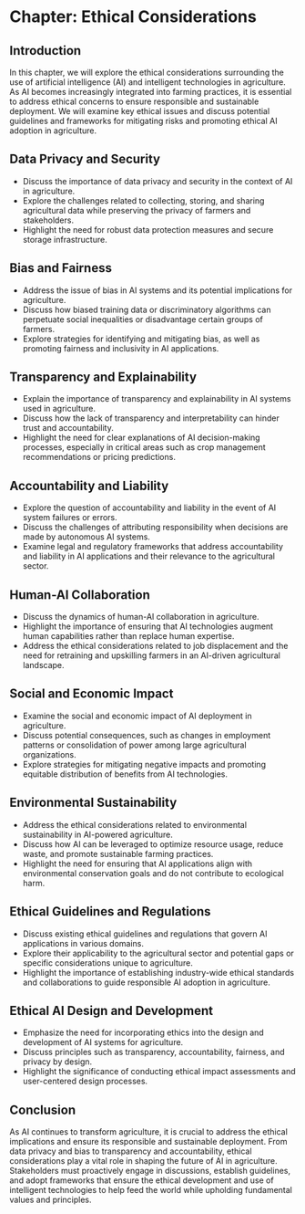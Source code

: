 Chapter: Ethical Considerations
===============================

Introduction
------------

In this chapter, we will explore the ethical considerations surrounding the use of artificial intelligence (AI) and intelligent technologies in agriculture. As AI becomes increasingly integrated into farming practices, it is essential to address ethical concerns to ensure responsible and sustainable deployment. We will examine key ethical issues and discuss potential guidelines and frameworks for mitigating risks and promoting ethical AI adoption in agriculture.

Data Privacy and Security
-------------------------

* Discuss the importance of data privacy and security in the context of AI in agriculture.
* Explore the challenges related to collecting, storing, and sharing agricultural data while preserving the privacy of farmers and stakeholders.
* Highlight the need for robust data protection measures and secure storage infrastructure.

Bias and Fairness
-----------------

* Address the issue of bias in AI systems and its potential implications for agriculture.
* Discuss how biased training data or discriminatory algorithms can perpetuate social inequalities or disadvantage certain groups of farmers.
* Explore strategies for identifying and mitigating bias, as well as promoting fairness and inclusivity in AI applications.

Transparency and Explainability
-------------------------------

* Explain the importance of transparency and explainability in AI systems used in agriculture.
* Discuss how the lack of transparency and interpretability can hinder trust and accountability.
* Highlight the need for clear explanations of AI decision-making processes, especially in critical areas such as crop management recommendations or pricing predictions.

Accountability and Liability
----------------------------

* Explore the question of accountability and liability in the event of AI system failures or errors.
* Discuss the challenges of attributing responsibility when decisions are made by autonomous AI systems.
* Examine legal and regulatory frameworks that address accountability and liability in AI applications and their relevance to the agricultural sector.

Human-AI Collaboration
----------------------

* Discuss the dynamics of human-AI collaboration in agriculture.
* Highlight the importance of ensuring that AI technologies augment human capabilities rather than replace human expertise.
* Address the ethical considerations related to job displacement and the need for retraining and upskilling farmers in an AI-driven agricultural landscape.

Social and Economic Impact
--------------------------

* Examine the social and economic impact of AI deployment in agriculture.
* Discuss potential consequences, such as changes in employment patterns or consolidation of power among large agricultural organizations.
* Explore strategies for mitigating negative impacts and promoting equitable distribution of benefits from AI technologies.

Environmental Sustainability
----------------------------

* Address the ethical considerations related to environmental sustainability in AI-powered agriculture.
* Discuss how AI can be leveraged to optimize resource usage, reduce waste, and promote sustainable farming practices.
* Highlight the need for ensuring that AI applications align with environmental conservation goals and do not contribute to ecological harm.

Ethical Guidelines and Regulations
----------------------------------

* Discuss existing ethical guidelines and regulations that govern AI applications in various domains.
* Explore their applicability to the agricultural sector and potential gaps or specific considerations unique to agriculture.
* Highlight the importance of establishing industry-wide ethical standards and collaborations to guide responsible AI adoption in agriculture.

Ethical AI Design and Development
---------------------------------

* Emphasize the need for incorporating ethics into the design and development of AI systems for agriculture.
* Discuss principles such as transparency, accountability, fairness, and privacy by design.
* Highlight the significance of conducting ethical impact assessments and user-centered design processes.

Conclusion
----------

As AI continues to transform agriculture, it is crucial to address the ethical implications and ensure its responsible and sustainable deployment. From data privacy and bias to transparency and accountability, ethical considerations play a vital role in shaping the future of AI in agriculture. Stakeholders must proactively engage in discussions, establish guidelines, and adopt frameworks that ensure the ethical development and use of intelligent technologies to help feed the world while upholding fundamental values and principles.
